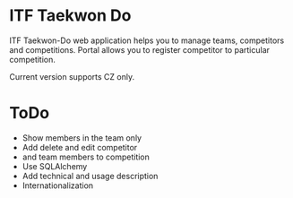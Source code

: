 # ITF Taekwon Do
ITF Taekwon-Do web application helps you to manage teams, competitors and competitions.
Portal allows you to register competitor to particular competition.
  
Current version supports CZ only.

# ToDo
* Show members in the team only
* Add delete and edit competitor
* and team members to competition
* Use SQLAlchemy
* Add technical and usage description
* Internationalization


